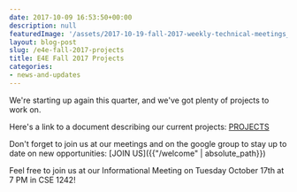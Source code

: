 ```yaml
---
date: 2017-10-09 16:53:50+00:00
description: null
featuredImage: '/assets/2017-10-19-fall-2017-weekly-technical-meetings_e4e-fall.jpg'
layout: blog-post
slug: /e4e-fall-2017-projects
title: E4E Fall 2017 Projects
categories:
- news-and-updates
---
```


We're starting up again this quarter, and we've got plenty of projects to work on.

Here's a link to a document describing our current projects: [PROJECTS](https://docs.google.com/document/d/1FE6-3myhEEBpF-zVTnGFBNCiNFQKdSiR_zK0jfl8Du4/edit?usp=sharing)

Don't forget to join us at our meetings and on the google group to stay up to date on new opportunities: [JOIN US]({{"/welcome" | absolute_path}})

Feel free to join us at our Informational Meeting on Tuesday October 17th at 7 PM in CSE 1242!
